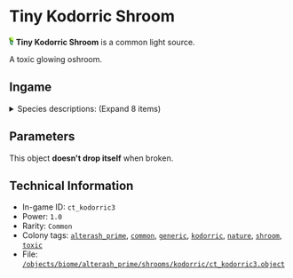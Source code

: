 # Tiny Kodorric Shroom

<img src="https://raw.githubusercontent.com/Ceterai/Enternia/main/objects/biome/alterash_prime/shrooms/kodorric/ct_kodorric3.png" alt="Tiny Kodorric Shroom icon" loading="lazy" height=16px width="auto" /> **Tiny Kodorric Shroom** is a common light source.

A toxic glowing oshroom.

## Ingame

<details><summary>Species descriptions: (Expand 8 items)</summary>

- Alta: This kodorric is so tiny!
- Apex: This is a gently lit oshroom.
- Avian: This little oshroom doubles up as a little light.
- Floran: Light looksss like a ssstrange bubble.
- Glitch: Curious. A type of glowing fungus.
- Human: This glowing plant is strangely pretty.
- Hylotl: This oshroom casts a beautiful light like a gentle blanket around it.
- Novakid: An glowin' plant. Its light is welcome.

</details>

## Parameters

This object **doesn't drop itself** when broken.

## Technical Information

- In-game ID: `ct_kodorric3`
- Power: `1.0`
- Rarity: `Common`
- Colony tags: [`alterash_prime`](https://ceterai.github.io/MyEnternia/Wiki/Tags/AlterashPrime), [`common`](https://ceterai.github.io/MyEnternia/Wiki/Tags/Common), [`generic`](https://ceterai.github.io/MyEnternia/Wiki/Tags/Generic), [`kodorric`](https://ceterai.github.io/MyEnternia/Wiki/Tags/Kodorric), [`nature`](https://ceterai.github.io/MyEnternia/Wiki/Tags/Nature), [`shroom`](https://ceterai.github.io/MyEnternia/Wiki/Tags/Shroom), [`toxic`](https://ceterai.github.io/MyEnternia/Wiki/Tags/Toxic)
- File: [`/objects/biome/alterash_prime/shrooms/kodorric/ct_kodorric3.object`](https://github.com/Ceterai/Enternia/blob/main/objects/biome/alterash_prime/shrooms/kodorric/ct_kodorric3.object)

